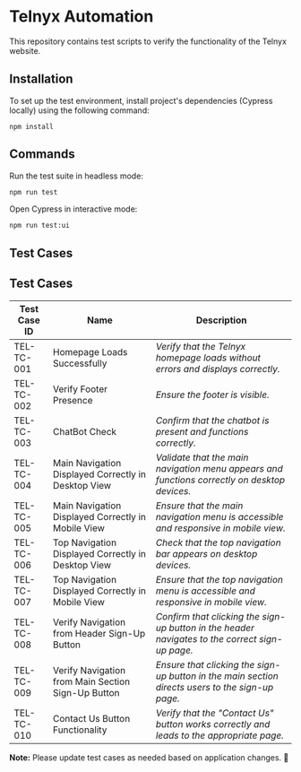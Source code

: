 # Telnyx Automation

This repository contains test scripts to verify the functionality of the Telnyx website.

## Installation

To set up the test environment, install project's dependencies (Cypress locally) using the following command:

```shell
npm install
```

## Commands

Run the test suite in headless mode:

```shell
npm run test
```

Open Cypress in interactive mode:

```sh
npm run test:ui
```

## Test Cases

## Test Cases

| Test Case ID | Name                                                | Description                                                                                      |
| ------------ | --------------------------------------------------- | ------------------------------------------------------------------------------------------------ |
| TEL-TC-001   | Homepage Loads Successfully                         | _Verify that the Telnyx homepage loads without errors and displays correctly._                   |
| TEL-TC-002   | Verify Footer Presence                              | _Ensure the footer is visible._                                                                  |
| TEL-TC-003   | ChatBot Check                                       | _Confirm that the chatbot is present and functions correctly._                                   |
| TEL-TC-004   | Main Navigation Displayed Correctly in Desktop View | _Validate that the main navigation menu appears and functions correctly on desktop devices._     |
| TEL-TC-005   | Main Navigation Displayed Correctly in Mobile View  | _Ensure that the main navigation menu is accessible and responsive in mobile view._              |
| TEL-TC-006   | Top Navigation Displayed Correctly in Desktop View  | _Check that the top navigation bar appears on desktop devices._                                  |
| TEL-TC-007   | Top Navigation Displayed Correctly in Mobile View   | _Ensure that the top navigation menu is accessible and responsive in mobile view._               |
| TEL-TC-008   | Verify Navigation from Header Sign-Up Button        | _Confirm that clicking the sign-up button in the header navigates to the correct sign-up page._  |
| TEL-TC-009   | Verify Navigation from Main Section Sign-Up Button  | _Ensure that clicking the sign-up button in the main section directs users to the sign-up page._ |
| TEL-TC-010   | Contact Us Button Functionality                     | _Verify that the "Contact Us" button works correctly and leads to the appropriate page._         |

**Note:** Please update test cases as needed based on application changes. 🚀
